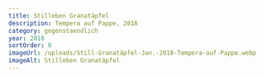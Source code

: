 ```yaml
---
title: Stilleben Granatäpfel
description: Tempera auf Pappe, 2018
category: gegenstaendlich
year: 2018
sortOrder: 0
imageUrl: /uploads/Still-Granatäpfel-Jan.-2018-Tempera-auf-Pappe.webp
imageAlt: Stilleben Granatäpfel
---
```

